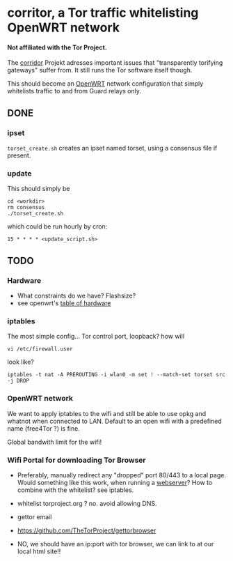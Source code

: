 # corritor, a Tor traffic whitelisting OpenWRT network

#### Not affiliated with the Tor Project.

The [corridor](https://github.com/rustybird/corridor) Projekt adresses
important issues that "transparently torifying gateways" suffer from. It
still runs the Tor software itself though.

This should become an [OpenWRT](https://openwrt.org/) network configuration
that simply whitelists traffic to and from Guard relays only.

## DONE
### ipset
`torset_create.sh` creates an ipset named torset, using a consensus file
if present.

### update
This should simply be

	cd <workdir>
	rm consensus
	./torset_create.sh

which could be run hourly by cron:

	15 * * * * <update_script.sh>

## TODO
### Hardware
* What constraints do we have? Flashsize?
* see openwrt's [table of hardware](https://openwrt.org/toh/views/toh_available_864)

### iptables
The most simple config... Tor control port, loopback? how will

	vi /etc/firewall.user

look like?

	iptables -t nat -A PREROUTING -i wlan0 -m set ! --match-set torset src -j DROP


### OpenWRT network
We want to apply iptables to the wifi and still be able to use opkg and
whatnot when connected to LAN. Default to an open wifi with a predefined
name (free4Tor ?) is fine.

Global bandwith limit for the wifi!

### Wifi Portal for downloading Tor Browser
* Preferably, manually redirect any "dropped" port 80/443 to a local page.
Would something like this work, when running a [webserver](https://openwrt.org/docs/guide-user/services/webserver/http.uhttpd)?
How to combine with the whitelist? see iptables.

* whitelist torproject.org ? no. avoid allowing DNS.
* gettor email
* https://github.com/TheTorProject/gettorbrowser
* NO, we should have an ip:port with tor browser, we can link to at our local html site!!
